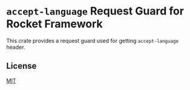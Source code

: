 `accept-language` Request Guard for Rocket Framework
====================

This crate provides a request guard used for getting `accept-language` header.

## License

[MIT](LICENSE)